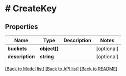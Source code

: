 # # CreateKey

## Properties

Name | Type | Description | Notes
------------ | ------------- | ------------- | -------------
**buckets** | **object[]** |  | [optional]
**description** | **string** |  | [optional]

[[Back to Model list]](../../README.md#models) [[Back to API list]](../../README.md#endpoints) [[Back to README]](../../README.md)
